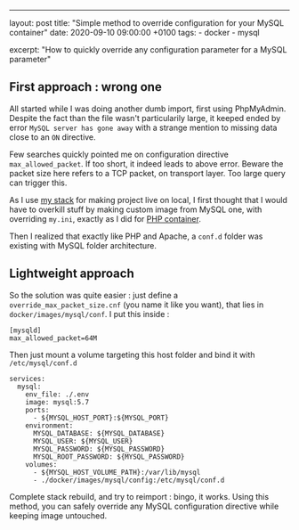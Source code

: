 <hr />

<p>layout: post
title:  "Simple  method to override configuration for your MySQL container"
date:   2020-09-10 09:00:00 +0100
tags:
    - docker
    - mysql</p>

<p>excerpt: "How to quickly override any configuration parameter for a MySQL parameter"</p>

<h2 id="first-approach-%3A-wrong-one">First approach : wrong one</h2>

<p>All started while I was doing another dumb import, first using PhpMyAdmin. Despite the fact than the file wasn't
particularily large, it keeped ended by error <code>MySQL server has gone away</code> with a strange mention to missing data close
to an <code>ON</code> directive.</p>

<p>Few searches quickly pointed me on configuration directive <code>max_allowed_packet</code>. If too short, it indeed leads to above 
error. Beware the packet size here refers to a TCP packet, on transport layer. Too large query can trigger this.</p>

<p>As I use <a href="https://github.com/devgiants/docker-boilerplate-wordpress">my stack</a> for making project live on local, I first
thought that I would have to overkill stuff by making custom image from MySQL one, with overriding <code>my.ini</code>, exactly as I
did for <a href="https://github.com/devgiants/docker-boilerplate-wordpress/blob/master/docker/images/php-fpm7.3/Dockerfile">PHP container</a>.</p>

<p>Then I realized that exactly like PHP and Apache, a <code>conf.d</code> folder was existing with MySQL folder architecture.</p>

<h2 id="lightweight-approach">Lightweight approach</h2>

<p>So the solution was quite easier : just define a <code>override_max_packet_size.cnf</code> (you name it like you want), that lies
in <code>docker/images/mysql/conf</code>. I put this inside :</p>

<pre><code class="ini">[mysqld]
max_allowed_packet=64M
</code></pre>

<p>Then just mount a volume targeting this host folder and bind it with <code>/etc/mysql/conf.d</code></p>

<pre><code class="yaml">services:
  mysql:
    env_file: ./.env
    image: mysql:5.7
    ports:
      - ${MYSQL_HOST_PORT}:${MYSQL_PORT}
    environment:
      MYSQL_DATABASE: ${MYSQL_DATABASE}
      MYSQL_USER: ${MYSQL_USER}
      MYSQL_PASSWORD: ${MYSQL_PASSWORD}
      MYSQL_ROOT_PASSWORD: ${MYSQL_PASSWORD}
    volumes:
      - ${MYSQL_HOST_VOLUME_PATH}:/var/lib/mysql
      - ./docker/images/mysql/config:/etc/mysql/conf.d
</code></pre>

<p>Complete stack rebuild, and try to reimport : bingo, it works.
Using this method, you can safely override any MySQL configuration directive while keeping image untouched.</p>

